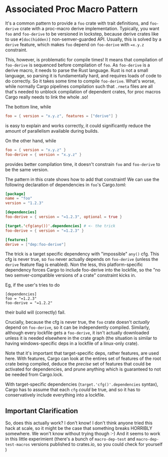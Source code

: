 # Associated Proc Macro Pattern

It's a common pattern to provide a `foo` crate with trait definitions, and `foo-derive` crate with a
proc-macro derive implementation. Typically, you want `foo` and `foo-derive` to be versioned in
lockstep, because derive crates like to use `#[doc(hidden)]` non-semver-guarded API. Usually, this
is solved by a `derive` feature, which makes `foo` depend on `foo-derive` with `=x.y.z` constraint.

This, however, is problematic for compile times! It means that compilation of `foo-derive` is
sequenced before compilation of `foo`. As `foo-derive` is a derive macro, it needs to parse the Rust
language. Rust is not a small language, so parsing it is fundamentally hard, and requires loads of
code to do correctly. So it takes some time to compile `foo-derive`. What's worse, while normally
Cargo pipelines compilation such that `.rmeta` files are all that's needed to unblock compilation of
dependent crates, for proc macros Cargo really needs to link the whole .so!

The bottom line, while

```toml
foo = { version = "x.y.z", features = ["derive"] }
```

is easy to explain and
works correctly, it could significantly reduce the amount of parallelism available during builds.

On the other hand, while

```toml
foo = { version = "x.y.z" }
foo-derive = { version = "x.y.z" }
```

provides better compilation time, it doesn't constrain `foo` and `foo-derive` to be the same
version.

The pattern in this crate shows how to add that constraint! We can use the following declaration of
dependencies in `foo`'s Cargo.toml:

```toml
[package]
name = "foo"
version = "1.2.3"

[dependencies]
foo-derive = { version = "=1.2.3", optional = true }

[target.'cfg(any())'.dependencies] # <- the trick
foo-derive = { version = "=1.2.3" }

[features]
derive = ["dep:foo-derive"]
```

The trick is a target specific dependency with "impossible" `any()` cfg. This cfg is never true, so
`foo` never actually depends on `foo-derive` (unless the `derive` feature flag is enabled). Non the
less, this platform-specific dependency forces Cargo to include foo-derive into the lockfile, so the
"no two semver-compatible versions of a crate" constraint kicks in.

Eg, if the user's tries to do

```
[dependencies]
foo = "=1.2.3"
foo-derive = "=1.2.2"
```

their build will (correctly) fail.

Crucially, because the cfg is never true, the `foo` crate doesn't _actually_ depend on `foo-derive`,
so it can be independently compiled. Similarly, although every lockfile gets a `foo-derive`, it
isn't actually downloaded unless it is needed elsewhere in the crate graph (the situation is
similar to having windows-specific deps in a lockfile of a linux-only crate).

Note that it's important that target-specific deps, rather features, are used here. With features,
Cargo can look at the entires set of features of the root crate being compiled, deduce the _precise_
set of features that could be activated for dependencies, and prune anything which is guaranteed to
not be needed from Cargo.lock.

With target-specific dependencies (`target.'cfg()'.dependencies` syntax), Cargo has to assume that
each `cfg` _could_ be true, and so it has to conservatively include everything into a lockfile.

## Important Clarification

So, does this actually work? I don't know! I don't think anyone tried this hack at scale, so it
might be the case that something breaks HORRIBLY somewhere. We won't know without trying though :-)
And it seems to work in this little experimient (there's a bunch of `macro-dep-test` and
`macro-dep-test-macros` versions published to crates.io, so you could check for yourself )
